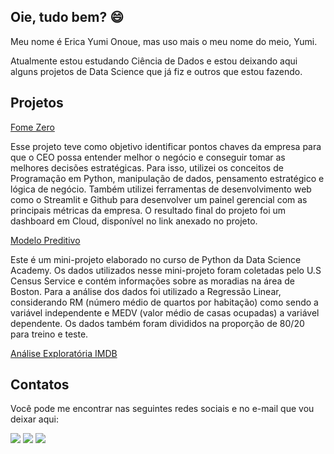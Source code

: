 ## Oie, tudo bem? 😄

Meu nome é Erica Yumi Onoue, mas uso mais o meu nome do meio, Yumi.

Atualmente estou estudando Ciência de Dados e estou deixando aqui alguns projetos de Data Science que já fiz e outros que estou fazendo.

## Projetos
[Fome Zero](https://github.com/YumiiOnoue/projeto_fome_zero)

Esse projeto teve como objetivo identificar pontos chaves da empresa para que o CEO possa entender melhor o negócio e conseguir tomar as melhores decisões estratégicas. 
Para isso, utilizei os conceitos de Programação em Python, manipulação de dados, pensamento estratégico e lógica de negócio. Também utilizei ferramentas de desenvolvimento web como o Streamlit e Github para desenvolver um painel gerencial com as principais métricas da empresa.
O resultado final do projeto foi um dashboard em Cloud, disponível no link anexado no projeto.

[Modelo Preditivo](https://github.com/YumiiOnoue/modelo_preditiva_tensorflow)

Este é um mini-projeto elaborado no curso de Python da Data Science Academy. Os dados utilizados nesse mini-projeto foram coletadas pelo U.S Census Service e contém informações sobre as moradias na área de Boston. Para a análise dos dados foi utilizado a Regressão Linear, considerando RM (número médio de quartos por habitação) como sendo a variável independente e MEDV (valor médio de casas ocupadas) a variável dependente. Os dados também foram divididos na proporção de 80/20 para treino e teste.

[Análise Exploratória IMDB](https://github.com/YumiiOnoue/IMDB_ExploratoryAnalysis)

## Contatos
Você pode me encontrar nas seguintes redes sociais e no e-mail que vou deixar aqui:
<div> 
 
  <a href="https://instagram.com/yumiionoue" target="_blank"><img src="https://img.shields.io/badge/-Instagram-%23E4405F?style=for-the-badge&logo=instagram&logoColor=white" target="_blank"></a>
  <a href="https://www.linkedin.com/in/ericayumionoue" target="_blank"><img src="https://img.shields.io/badge/-LinkedIn-%230077B5?style=for-the-badge&logo=linkedin&logoColor=white" target="_blank"></a> 
  <a href = "mailto:yumi_erica@hotmail.com"><img src="https://img.shields.io/badge/-Gmail-%23333?style=for-the-badge&logo=gmail&logoColor=white" target="_blank"></a>
  
</div>
